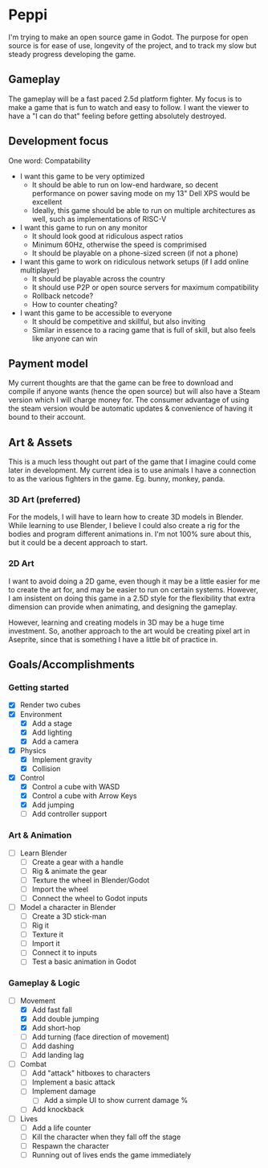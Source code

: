 # Peppi

I'm trying to make an open source game in Godot. The purpose for open source is for ease of use, longevity of the project, and to track my slow but steady progress developing the game.

## Gameplay

The gameplay will be a fast paced 2.5d platform fighter. My focus is to make a game that is fun to watch and easy to follow. I want the viewer to have a "I can do that" feeling before getting absolutely destroyed.

## Development focus

One word: Compatability

- I want this game to be very optimized
  - It should be able to run on low-end hardware, so decent performance on power saving mode on my 13" Dell XPS would be excellent
  - Ideally, this game should be able to run on multiple architectures as well, such as implementations of RISC-V
- I want this game to run on any monitor
  - It should look good at ridiculous aspect ratios
  - Minimum 60Hz, otherwise the speed is comprimised
  - It should be playable on a phone-sized screen (if not a phone)
- I want this game to work on ridiculous network setups (if I add online multiplayer)
  - It should be playable across the country
  - It should use P2P or open source servers for maximum compatibility
  - Rollback netcode?
  - How to counter cheating?
- I want this game to be accessible to everyone
  - It should be competitive and skillful, but also inviting
  - Similar in essence to a racing game that is full of skill, but also feels like anyone can win

## Payment model

My current thoughts are that the game can be free to download and compile if anyone wants (hence the open source) but will also have a Steam version which I will charge money for. The consumer advantage of using the steam version would be automatic updates & convenience of having it bound to their account.

## Art & Assets

This is a much less thought out part of the game that I imagine could come later in development. My current idea is to use animals I have a connection to as the various fighters in the game. Eg. bunny, monkey, panda.

### 3D Art (preferred)
For the models, I will have to learn how to create 3D models in Blender. While learning to use Blender, I believe I could also create a rig for the bodies and program different animations in. I'm not 100% sure about this, but it could be a decent approach to start.

### 2D Art
I want to avoid doing a 2D game, even though it may be a little easier for me to create the art for, and may be easier to run on certain systems. However, I am insistent on doing this game in a 2.5D style for the flexibility that extra dimension can provide when animating, and designing the gameplay.

However, learning and creating models in 3D may be a huge time investment. So, another approach to the art would be creating pixel art in Aseprite, since that is something I have a little bit of practice in.

## Goals/Accomplishments

### Getting started
- [x] Render two cubes
- [x] Environment
  - [x] Add a stage
  - [x] Add lighting
  - [x] Add a camera
- [x] Physics
  - [x] Implement gravity
  - [x] Collision
- [x] Control
  - [x] Control a cube with WASD
  - [x] Control a cube with Arrow Keys
  - [x] Add jumping
  - [ ] Add controller support

### Art & Animation
- [ ] Learn Blender
  - [ ] Create a gear with a handle
  - [ ] Rig & animate the gear
  - [ ] Texture the wheel in Blender/Godot
  - [ ] Import the wheel
  - [ ] Connect the wheel to Godot inputs
- [ ] Model a character in Blender
  - [ ] Create a 3D stick-man
  - [ ] Rig it
  - [ ] Texture it
  - [ ] Import it
  - [ ] Connect it to inputs
  - [ ] Test a basic animation in Godot

### Gameplay & Logic
- [ ] Movement
  - [x] Add fast fall
  - [x] Add double jumping
  - [x] Add short-hop
  - [ ] Add turning (face direction of movement)
  - [ ] Add dashing
  - [ ] Add landing lag
- [ ] Combat
  - [ ] Add "attack" hitboxes to characters
  - [ ] Implement a basic attack
  - [ ] Implement damage
	- [ ] Add a simple UI to show current damage %
  - [ ] Add knockback
- [ ] Lives
  - [ ] Add a life counter
  - [ ] Kill the character when they fall off the stage
  - [ ] Respawn the character
  - [ ] Running out of lives ends the game immediately
